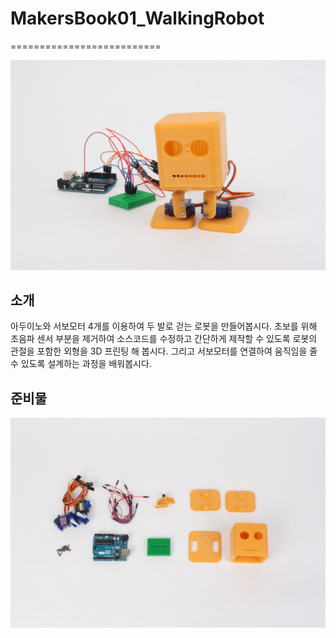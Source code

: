 # MakersBook01_WalkingRobot
==========================

![ScreenShot](https://raw.githubusercontent.com/makezonefablab/MakersBook01_WalkingRobot/master/img/main.JPG)  

소개
--------------
아두이노와 서보모터 4개를 이용하여 두 발로 걷는 로봇을 만들어봅시다. 초보를 위해 초음파 센서 부분을 제거하여 소스코드를 수정하고 간단하게 제작할 수 있도록 로봇의 관절을 포함한 외형을 3D 프린팅 해 봅시다. 그리고 서보모터를 연결하여 움직임을 줄 수 있도록 설계하는 과정을 배워봅시다.


준비물
--------------
![ScreenShot](https://raw.githubusercontent.com/makezonefablab/MakersBook01_WalkingRobot/master/img/materials.JPG)


